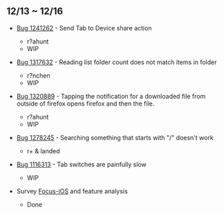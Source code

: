 ## 12/13 ~ 12/16
    

- [Bug 1241262](https://bugzilla.mozilla.org/show_bug.cgi?id=1241262) - Send Tab to Device share action
    - r?ahunt
    - WIP
    
- [Bug 1317632](https://bugzilla.mozilla.org/show_bug.cgi?id=1317632) - Reading list folder count does not match items in folder
    - r?nchen
    - WIP

- [Bug 1320889](https://bugzilla.mozilla.org/show_bug.cgi?id=1320889) - Tapping the notification for a downloaded file from outside of firefox opens firefox and then the file.
    - r?ahunt
    - WIP
      
- [Bug 1278245](https://bugzilla.mozilla.org/show_bug.cgi?id=1278245) -  Searching something that starts with "/" doesn't work
    - r+ & landed

- [Bug 1116313](https://bugzilla.mozilla.org/show_bug.cgi?id=1116313) -  Tab switches are painfully slow
    - WIP

- Survey [Focus-iOS](https://github.com/mozilla-mobile/focus) and feature analysis
    - Done

